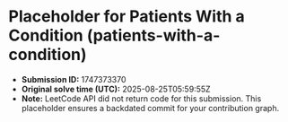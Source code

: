 # Placeholder for Patients With a Condition (patients-with-a-condition)

- **Submission ID:** 1747373370
- **Original solve time (UTC):** 2025-08-25T05:59:55Z
- **Note:** LeetCode API did not return code for this submission.
  This placeholder ensures a backdated commit for your contribution graph.
